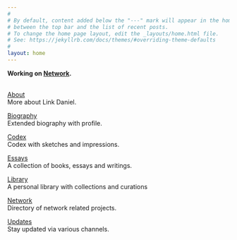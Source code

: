 ```yaml
---
#
# By default, content added below the "---" mark will appear in the home page
# between the top bar and the list of recent posts.
# To change the home page layout, edit the _layouts/home.html file.
# See: https://jekyllrb.com/docs/themes/#overriding-theme-defaults
#
layout: home
---
```



<b>Working on [Network](https://network.fund).</b>
<br>
<br>

[About](/about)
<br>
More about Link Daniel.

[Biography](/biography)
<br>
Extended biography with profile.

[Codex](/codex)
<br>
Codex with sketches and impressions.

[Essays](/essays)
<br>
A collection of books, essays and writings.

[Library](/library)
<br>
A personal library with collections and curations

[Network](https://network.com.de)
<br>
Directory of network related projects.

[Updates](/updates)
<br>
Stay updated via various channels.



